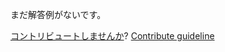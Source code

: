 
まだ解答例がないです。

[コントリビュートしませんか](https://github.com/BFEdev/BFE.dev-solutions/blob/main/quiz/math_ja.md)?  [Contribute guideline](https://github.com/BFEdev/BFE.dev-solutions#how-to-contribute)
